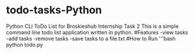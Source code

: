 # todo-tasks-Python
Python CLI ToDo List for Broskieshub Internship Task 2
This is a simple command line todo list application written in python.
#Features
-view tasks
-add tasks
-remove tasks
-save tasks to a file.txt
#How to Run
'''bash
python todo.py
